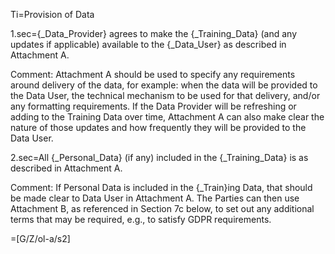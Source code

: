 Ti=Provision of Data

1.sec={_Data_Provider} agrees to make the {_Training_Data} (and any updates if applicable) available to the {_Data_User} as described in Attachment A.

Comment: Attachment A should be used to specify any requirements around delivery of the data, for example: when the data will be provided to the Data User, the technical mechanism to be used for that delivery, and/or any formatting requirements. If the Data Provider will be refreshing or adding to the Training Data over time, Attachment A can also make clear the nature of those updates and how frequently they will be provided to the Data User.

2.sec=All {_Personal_Data} (if any) included in the {_Training_Data} is as described in Attachment A.

Comment: If Personal Data is included in the {_Train}ing Data, that should be made clear to Data User in Attachment A. The Parties can then use Attachment B, as referenced in Section 7c below, to set out any additional terms that may be required, e.g., to satisfy GDPR requirements.

=[G/Z/ol-a/s2]
